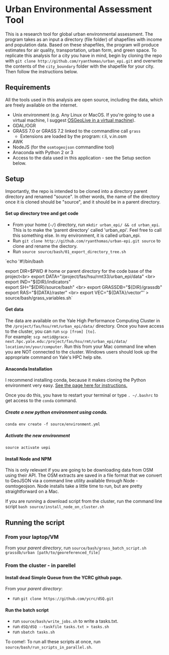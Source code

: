 Urban Environmental Assessment Tool
==================================

This is a research tool for global urban environmental assessment. The program takes as an input a directory (file folder) of shapefiles with income and population data. Based on these shapefiles, the program will produce estimates for air quality, transportation, urban form, and green space. To replicate this analysis for a city you have in mind, begin by cloning the repo with `git clone http://github.com/ryanthomas/urban_epi.git` and overwrite the contents of the `city_boundary` folder with the shapefile for your city. Then follow the instructions below.

## Requirements
All the tools used in this analysis are open source, including the data, which are freely available on the internet.
- Unix environment (e.g. Any Linux or MacOS. If you're going to use a virtual machine, I suggest [OSGeoLive in a virtual machine](https://live.osgeo.org/en/quickstart/virtualization_quickstart.html)).
- GDAL/OGR
- GRASS 7.0 or GRASS 7.2 linked to the commandline call `grass`
  - Extensions are loaded by the program: r.li, v.in.osm 
- AWK
- NodeJS (for the `osmtogeojson` commandline tool)
- Anaconda with Python 2 or 3 
- Access to the data used in this application - see the Setup section below.

## Setup
Importantly, the repo is intended to be cloned into a directory parent directory and renamed "source". In other words, the name of the directory once it is cloned should be "source", and it should be in a parent directory.
#### Set up directory tree and get code
- From your home (`~/`) directory, run `mkdir urban_epi/ && cd urban_epi`. This is to make the 'parent directory' called 'urban_epi'. Feel free to call this something else. In my environment, it is called urban_epi.</br>
- Run `git clone http://github.com/ryanthomas/urban-epi.git source` to clone and rename the diectory.
- Run `source source/bash/01_export_directory_tree.sh`

`echo '#!/bin/bash <br>

export DIR=$PWD # home or parent directory for the code base of the project<br>
export DATA="/project/fas/hsu/rmt33/urban_epi/data" <br>
export IND="${DIR}/indicators"<br>
export SH="${DIR}/source/bash" <br>
export GRASSDB="${DIR}/grassdb" <br>
export RAS="${DATA}/raster"    <br>
export VEC="${DATA}/vector"' > source/bash/grass_variables.sh`<br>

#### Get data
The data are available on the Yale High Performance Computing Cluster in the `/project/fas/hsu/rmt/urban_epi/data/` directory. Once you have access to the cluster, you can run `scp [from] [to]`. <br>
For example: `scp netid@grace-next.hpc.yale.edu:/project/fas/hsu/rmt/urban_epi/data/ location/on/your/computer`.
Run this from your Mac command line when you are NOT connected to the cluster. Windows users should look up the appropriate command on Yale's HPC help site.

#### Anaconda Installation
I recommend installing conda, because it makes cloning the Python environment very easy. [See the page here for instructions.](https://www.continuum.io/downloads)

Once you do this, you have to restart your terminal or type `. ~/.bashrc` to get access to the `conda` command.

##### Create a new python environment using conda.
`conda env create -f source/environment.yml`
##### Activate the new environment
`source activate uepi`

#### Install Node and NPM
This is only relevant if you are going to be downloading data from OSM using their API. The OSM extracts are saved in a file format that we convert to GeoJSON via a command line utility available through Node - osmtogeojson. Node installs take a little time to run, but are pretty straightforward on a Mac. 

If you are running a download script from the cluster, run the command line script `bash source/install_node_on_cluster.sh`

## Running the script
### From your laptop/VM
From your <i>parent directory</i>, run `source/bash/grass_batch_script.sh grassdb/urban [path/to/georeferenced_file]`

### From the cluster - in parellel
#### Install dead Simple Queue from the YCRC github page. 
From your <i>parent directory</i>:
- run `git clone https://github.com/ycrc/dSQ.git`

#### Run the batch script
- run `source/bash/write_jobs.sh` to write a tasks.txt.
- run `dSQ/dSQ --taskfile tasks.txt > tasks.sh`
- run `sbatch tasks.sh`

To come!: To run all these scripts at once, run `source/bash/run_scripts_in_parallel.sh`.

